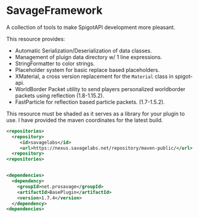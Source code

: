 # SavageFramework
A collection of tools to make SpigotAPI development more pleasant.


This resource provides:
- Automatic Serialization/Deserialization of data classes.
- Management of pluign data directory w/ 1 line expressions.
- StringFormatter to color strings.
- Placeholder system for basic replace based placeholders.
- XMaterial, a cross version replacement for the `Material` class in spigot-api.
- WorldBorder Packet utility to send players personalized worldborder packets using reflection (1.8-1.15.2).
- FastParticle for reflection based particle packets. (1.7-1.5.2).

This resource must be shaded as it serves as a library for your plugin to use.
I have provided the maven coordinates for the latest build.
```xml
<repositories>
  <repository>
     <id>savagelabs</id>
     <url>https://nexus.savagelabs.net/repository/maven-public/</url>
  <repository>
<repositories>


<dependencies>
  <dependency>
    <groupId>net.prosavage</groupId>
    <artifactId>BasePlugin</artifactId>
    <version>1.7.4</version>
  </dependency>
<dependencies>
```
 
